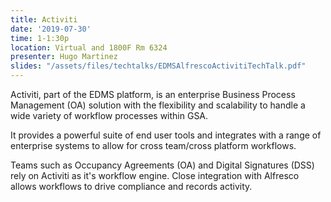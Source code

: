 ```yaml
---
title: Activiti
date: '2019-07-30'
time: 1-1:30p
location: Virtual and 1800F Rm 6324
presenter: Hugo Martinez
slides: "/assets/files/techtalks/EDMSAlfrescoActivitiTechTalk.pdf"
---
```


Activiti, part of the EDMS platform, is an enterprise Business Process Management (OA) solution with the flexibility and scalability to handle a wide variety of workflow processes within GSA.

It provides a powerful suite of end user tools and integrates with a range of enterprise systems to allow for cross team/cross platform workflows.

Teams such as Occupancy Agreements (OA) and Digital Signatures (DSS) rely on Activiti as it's workflow engine. Close integration with Alfresco allows workflows to drive compliance and records activity.
